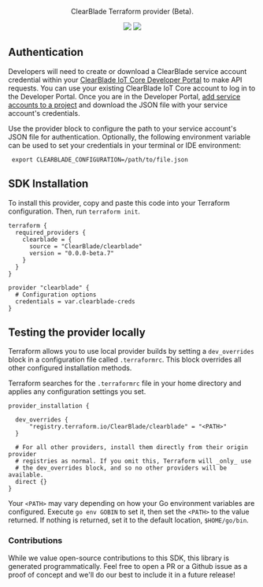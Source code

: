 <div align="center">
   <p>ClearBlade Terraform provider (Beta).</p>
   <a href="https://clearblade.atlassian.net/wiki/spaces/IC/overview"><img src="https://img.shields.io/static/v1?label=Docs&message=API Ref&color=000000&style=for-the-badge" /></a>
  <a href="https://opensource.org/licenses/MPL-2.0"><img src="https://img.shields.io/badge/License-MPL-blue.svg?style=for-the-badge" /></a>
</div>


## Authentication

Developers will need to create or download a ClearBlade service account credential within your [ClearBlade IoT Core Developer Portal](https://iot.clearblade.com/iot-core/) to make API requests. You can use your existing ClearBlade IoT Core account to log in to the Developer Portal. Once you are in the Developer Portal, [add service accounts to a project](https://clearblade.atlassian.net/wiki/spaces/IC/pages/2240675843/) and download the JSON file with your service account's credentials.

Use the provider block to configure the path to your service account's JSON file for authentication. Optionally, the following environment variable can be used to set your credentials in your terminal or IDE environment:

   ```
    export CLEARBLADE_CONFIGURATION=/path/to/file.json
   ```

<!-- Start SDK Installation -->
## SDK Installation

To install this provider, copy and paste this code into your Terraform configuration. Then, run `terraform init`.

```hcl
terraform {
  required_providers {
    clearblade = {
      source = "ClearBlade/clearblade"
      version = "0.0.0-beta.7"
    }
  }
}

provider "clearblade" {
  # Configuration options
  credentials = var.clearblade-creds
}
```
<!-- End SDK Installation -->

## Testing the provider locally

Terraform allows you to use local provider builds by setting a `dev_overrides` block in a configuration file called `.terraformrc`. This block overrides all other configured installation methods.

Terraform searches for the `.terraformrc` file in your home directory and applies any configuration settings you set.

```
provider_installation {

  dev_overrides {
      "registry.terraform.io/ClearBlade/clearblade" = "<PATH>"
  }

  # For all other providers, install them directly from their origin provider
  # registries as normal. If you omit this, Terraform will _only_ use
  # the dev_overrides block, and so no other providers will be available.
  direct {}
}
```

Your `<PATH>` may vary depending on how your Go environment variables are configured. Execute `go env GOBIN` to set it, then set the `<PATH>` to the value returned. If nothing is returned, set it to the default location, `$HOME/go/bin`.

### Contributions

While we value open-source contributions to this SDK, this library is generated programmatically.
Feel free to open a PR or a Github issue as a proof of concept and we'll do our best to include it in a future release!
